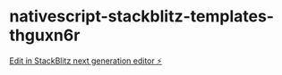 # nativescript-stackblitz-templates-thguxn6r

[Edit in StackBlitz next generation editor ⚡️](https://stackblitz.com/~/github.com/nicolasduchatel/nativescript-stackblitz-templates-thguxn6r)